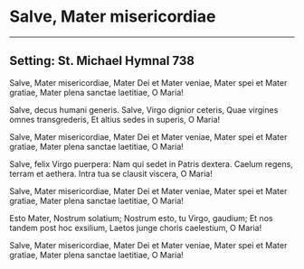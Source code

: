 # Salve, Mater misericordiae

***

## Setting: St. Michael Hymnal 738

Salve, Mater misericordiae,
Mater Dei et Mater veniae,
Mater spei et Mater gratiae,
Mater plena sanctae laetitiae, O Maria!

Salve, decus humani generis.
Salve, Virgo dignior ceteris,
Quae virgines omnes transgrederis,
Et altius sedes in superis, O Maria!

Salve, Mater misericordiae,
Mater Dei et Mater veniae,
Mater spei et Mater gratiae,
Mater plena sanctae laetitiae, O Maria!

Salve, felix Virgo puerpera:
Nam qui sedet in Patris dextera.
Caelum regens, terram et aethera.
Intra tua se clausit viscera, O Maria!

Salve, Mater misericordiae,
Mater Dei et Mater veniae,
Mater spei et Mater gratiae,
Mater plena sanctae laetitiae, O Maria!

Esto Mater, Nostrum solatium;
Nostrum esto, tu Virgo, gaudium;
Et nos tandem post hoc exsilium,
Laetos junge choris caelestium, O Maria!

Salve, Mater misericordiae,
Mater Dei et Mater veniae,
Mater spei et Mater gratiae,
Mater plena sanctae laetitiae, O Maria!
